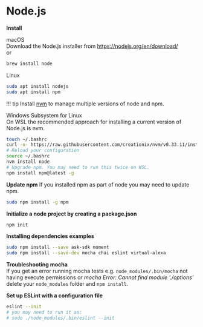 # Node.js

**Install**

macOS  
Download the Node.js installer from https://nodejs.org/en/download/  
or
```zsh
brew install node
```

Linux  
```zsh
sudo apt install nodejs
sudo apt install npm
```

!!! tip
    Install [nvm](https://github.com/creationix/nvm) to manage multiple versions of node and npm.  

Windows Subsystem for Linux  
On WSL the recommended approach for installing a current version of Node.js is nvm.
```zsh
touch ~/.bashrc
curl -o- https://raw.githubusercontent.com/creationix/nvm/v0.33.11/install.sh | bash
# Reload your configuration
source ~/.bashrc
nvm install node
# Upgrade npm. You may need to run this twice on WSL.
npm install npm@latest -g
```

**Update npm**
If you installed npm as part of node you may need to update npm.
```zsh
sudo npm install -g npm
```

**Initialize a node project by creating a package.json**
```zsh
npm init
```

**Installing dependencies examples**
```zsh
sudo npm install --save ask-sdk moment
sudo npm install --save-dev mocha chai eslint virtual-alexa
```
**Troubleshooting mocha**  
If you get an error running mocha tests e.g. `node_modules/.bin/mocha` not having execute permissions or *mocha Error: Cannot find module './options'* delete your `node_modules` folder and `npm install`.

**Set up ESLint with a configuration file**
```zsh
eslint --init
# you may need to run it as:
# sudo ./node_modules/.bin/eslint --init
```